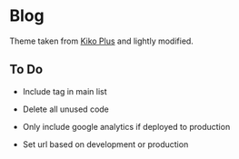 # Blog

Theme taken from [Kiko Plus](https://github.com/AWEEKJ/Kiko-plus) and lightly modified.

## To Do

- Include tag in main list

- Delete all unused code
- Only include google analytics if deployed to production
- Set url based on development or production
